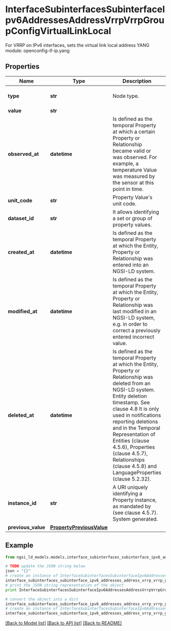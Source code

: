# InterfaceSubinterfacesSubinterfaceIpv6AddressesAddressVrrpVrrpGroupConfigVirtualLinkLocal

For VRRP on IPv6 interfaces, sets the virtual link local address  YANG module: openconfig-if-ip.yang 

## Properties

Name | Type | Description | Notes
------------ | ------------- | ------------- | -------------
**type** | **str** | Node type.  | [optional] [default to 'Property']
**value** | **str** |  | 
**observed_at** | **datetime** | Is defined as the temporal Property at which a certain Property or Relationship became valid or was observed. For example, a temperature Value was measured by the sensor at this point in time.  | [optional] 
**unit_code** | **str** | Property Value&#39;s unit code.  | [optional] 
**dataset_id** | **str** | It allows identifying a set or group of property values.  | [optional] 
**created_at** | **datetime** | Is defined as the temporal Property at which the Entity, Property or Relationship was entered into an NGSI-LD system.  | [optional] [readonly] 
**modified_at** | **datetime** | Is defined as the temporal Property at which the Entity, Property or Relationship was last modified in an NGSI-LD system, e.g. in order to correct a previously entered incorrect value.  | [optional] [readonly] 
**deleted_at** | **datetime** | Is defined as the temporal Property at which the Entity, Property or Relationship was deleted from an NGSI-LD system.  Entity deletion timestamp. See clause 4.8 It is only used in notifications reporting deletions and in the Temporal Representation of Entities (clause 4.5.6), Properties (clause 4.5.7), Relationships (clause 4.5.8) and LanguageProperties (clause 5.2.32).  | [optional] [readonly] 
**instance_id** | **str** | A URI uniquely identifying a Property instance, as mandated by (see clause 4.5.7). System generated.  | [optional] [readonly] 
**previous_value** | [**PropertyPreviousValue**](PropertyPreviousValue.md) |  | [optional] 

## Example

```python
from ngsi_ld_models.models.interface_subinterfaces_subinterface_ipv6_addresses_address_vrrp_vrrp_group_config_virtual_link_local import InterfaceSubinterfacesSubinterfaceIpv6AddressesAddressVrrpVrrpGroupConfigVirtualLinkLocal

# TODO update the JSON string below
json = "{}"
# create an instance of InterfaceSubinterfacesSubinterfaceIpv6AddressesAddressVrrpVrrpGroupConfigVirtualLinkLocal from a JSON string
interface_subinterfaces_subinterface_ipv6_addresses_address_vrrp_vrrp_group_config_virtual_link_local_instance = InterfaceSubinterfacesSubinterfaceIpv6AddressesAddressVrrpVrrpGroupConfigVirtualLinkLocal.from_json(json)
# print the JSON string representation of the object
print InterfaceSubinterfacesSubinterfaceIpv6AddressesAddressVrrpVrrpGroupConfigVirtualLinkLocal.to_json()

# convert the object into a dict
interface_subinterfaces_subinterface_ipv6_addresses_address_vrrp_vrrp_group_config_virtual_link_local_dict = interface_subinterfaces_subinterface_ipv6_addresses_address_vrrp_vrrp_group_config_virtual_link_local_instance.to_dict()
# create an instance of InterfaceSubinterfacesSubinterfaceIpv6AddressesAddressVrrpVrrpGroupConfigVirtualLinkLocal from a dict
interface_subinterfaces_subinterface_ipv6_addresses_address_vrrp_vrrp_group_config_virtual_link_local_form_dict = interface_subinterfaces_subinterface_ipv6_addresses_address_vrrp_vrrp_group_config_virtual_link_local.from_dict(interface_subinterfaces_subinterface_ipv6_addresses_address_vrrp_vrrp_group_config_virtual_link_local_dict)
```
[[Back to Model list]](../README.md#documentation-for-models) [[Back to API list]](../README.md#documentation-for-api-endpoints) [[Back to README]](../README.md)


